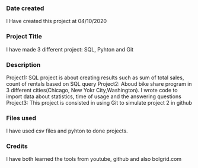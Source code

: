 ### Date created
I Have created this project at 04/10/2020

### Project Title
I have made 3 different project: SQL, Pyhton and Git

### Description
Project1: SQL project is about creating results such as sum of total sales, count of rentals based on SQL query
Project2: Aboud bike share program in 3 different cities(Chicago, New Yokr City,Washington). I wrote code to import data about statistics, time of usage and the answering questions
Project3: This project is consisted in using Git to simulate project 2 in github

### Files used
I have used csv files and pyhton to done projects.

### Credits
I have both learned the tools from youtube, github and also bolgrid.com

